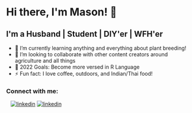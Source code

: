# Hi there, I'm Mason! 👋 


## I'm a Husband | Student | DIY'er | WFH'er

- 🌱 I’m currently learning anything and everything about plant breeding!
- 👯 I’m looking to collaborate with other content creators around agriculture and all things
- 🥅 2022 Goals: Become more versed in R Language
- ⚡ Fun fact: I love coffee, outdoors, and Indian/Thai food!

### Connect with me:
&nbsp;&nbsp;
[![linkedin](./img/linkedin-light.svg)](https://www.linkedin.com/in/mason-c-lien-b1a694191#gh-light-mode-only)
[![linkedin](./img/linkedin-dark.svg)](https://www.linkedin.com/in/mason-c-lien-b1a694191#gh-dark-mode-only)

<br />
<br />

</details>


[linkedin]: https://www.linkedin.com/in/mason-c-lien-b1a694191/